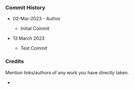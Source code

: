 




### Commit History

- 02-Mar-2023 - Author 
    - Initial Commit

- 13 March 2023
    - Test Commit




### Credits

Mention links/authors of any work you have directly taken.

- 